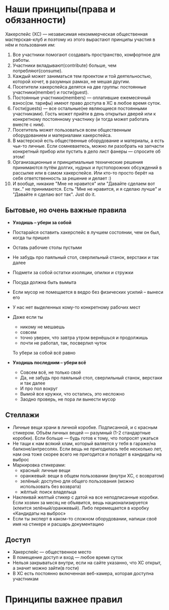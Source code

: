 Наши принципы(права и обязанности)
==================================

Хакерспейс (ХС) — независимая некоммерческая общественная мастерская-клуб и поэтому из этого вырастают принципы участия в нём и пользования им:

1. Все участники помогают создавать пространство, комфортное для работы.
2. Участники вкладывают(contribute) больше, чем потребляют(consume).
3. Каждый может заниматься тем проектом и той деятельностью, которой хочет, в разумных рамках, не мешая другим.
4. Посетители хакерспейса делятся на две группы: постоянные участники(member) и гости(guest).
5. Постоянные участники(members) — оплатившие ежемесячный взнос(см. тарифы) имеют право доступа в ХС в любое время суток.
6. Гости(guests) — все остальные(не являющиеся постоянными участниками). Гость может прийти в день открытых дверей или к конкретному постоянному участнику (и тогда может работать вместе с ним).
7. Посетитель может пользоваться всем общественным оборудованием и материалами хакерспейса.
8. В мастерской есть общественные оборудование и материалы, а есть чьи-то личные. Если сомневаетесь, можно ли разобрать на запчасти конкретный прибор или пустить в дело лист фанеры — спросите об этом!
9. Организационные и принципиальные технические решения принимаются путём долгих, нудных и пустопорожних обсуждений в рассылке или в самом хакерспейсе. Или кто-то просто берёт на себя ответственность за решение и делает :)
10. И вообще, никакие "Мне не нравится" или "Давайте сделаем вот так.." не принимаются. Есть "Мне не нравится, и я сделаю лучше" и "Давайте я сделаю вот так". Just do it.


Бытовые, но очень важные правила
--------------------------------

* **Уходишь – убери за собой**
* Постарайся оставить хакерспейс в лучшем состоянии, чем он был, когда ты пришел
* Оставь рабочие столы пустыми
* Не забудь про паяльный стол, сверлильный станок, верстаки и так далее
* Подмети за собой остатки изоляции, опилки и стружки
* Посуда должна быть вымыта
* Если мусор не помещается в ведро без физических усилий – вынеси его
* У нас нет выделенных кому-то конкретному рабочих мест
* Даже если ты
  - никому не мешаешь
  - совсем
  - точно уверен, что завтра утром вернёшься и продолжишь
  - почти не работал, так, посверлил чуток

  То убери за собой всё равно

* **Уходишь последним – убери всё**
  - Cовсем всё, не только своё
  - Да, не забудь про паяльный стол, сверлильный станок, верстаки и так далее
  - И про пол вокруг
  - Вымой все кружки, что остались, это несложно
  - Заодно проверь, не пора ли вынести мусор

Стеллажи
--------

* Личные вещи храни в личной коробке. Подписанной, и с красным стикером. Объём личных вещей — разумный (1-2 стандартные коробки). Если больше — будь готов к тому, что попросят ужаться
* Не тащи к нам всякий хлам, который валяется у тебя в гараже/на балконе/антресолях. Если вещь не пригодилась тебе несколько лет, нам она тоже скорее всего не пригодится и попадет в кандидаты на выброс
* Маркировка стикерами:
  - красный: личные вещи
  - оранжевый: вещи в общем пользовании (внутри ХС, с возвратом)
  - зелёный: доступно для общего пользования (можно использовать без возврата)
  - жёлтый: поиск владельца
* Наклеивай желтый стикер с датой на все неподписанные коробки. Если хозяин за месяц не объявится, вещь национализируется (клеится зелёный/оранжевый). Либо перемещается в коробку «Кандидаты на выброс»
* Если ты эксперт в каком-то сложном оборудовании, напиши своё имя на стикере и расшарь документацию

Доступ
------
* Хакерспейс — общественное место
* В помещение доступ и вход — любое время суток
* Нельзя закрываться внутри, если на сайте указанно, что ХС открыт, а значит можно зайти(в гости)
* В ХС есть постоянно включенная веб-камера, которая доступна участникам


Принципы важнее правил
======================

